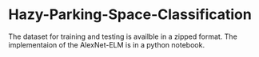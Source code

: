 # Hazy-Parking-Space-Classification
The dataset for training and testing is availble in a zipped format. The implementaion of the AlexNet-ELM is in a python notebook.
